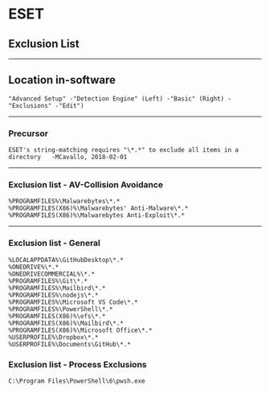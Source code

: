 
# ESET
## Exclusion List

***
## Location in-software
``` "Advanced Setup" -"Detection Engine" (Left) -"Basic" (Right) -"Exclusions" -"Edit") ```

***
### Precursor
``` ESET's string-matching requires "\*.*" to exclude all items in a directory   -MCavallo, 2018-02-01 ```

***
### Exclusion list - AV-Collision Avoidance
```
%PROGRAMFILES%\Malwarebytes\*.*
%PROGRAMFILES(X86)%\Malwarebytes' Anti-Malware\*.*
%PROGRAMFILES(X86)%\Malwarebytes Anti-Exploit\*.*
```

***
### Exclusion list - General
```
%LOCALAPPDATA%\GitHubDesktop\*.*
%ONEDRIVE%\*.*
%ONEDRIVECOMMERCIAL%\*.*
%PROGRAMFILES%\Git\*.*
%PROGRAMFILES%\Mailbird\*.*
%PROGRAMFILES%\nodejs\*.*
%PROGRAMFILES%\Microsoft VS Code\*.*
%PROGRAMFILES%\PowerShell\*.*
%PROGRAMFILES(X86)%\efs\*.*
%PROGRAMFILES(X86)%\Mailbird\*.*
%PROGRAMFILES(X86)%\Microsoft Office\*.*
%USERPROFILE%\Dropbox\*.*
%USERPROFILE%\Documents\GitHub\*.*
```

### Exclusion list - Process Exclusions
```
C:\Program Files\PowerShell\6\pwsh.exe
```
